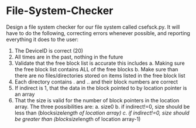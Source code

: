 # File-System-Checker

Design a file system checker for our file system called csefsck.py.  It will have to do the following, correcting errors whenever possible, and reporting everything it does to the user:
1) The DeviceID is correct (20)
2) All times are in the past, nothing in the future
3) Validate that the free block list is accurate this includes
a. Making sure the free block list contains ALL of the free blocks
b. Make sure than there are no files/directories stored on items listed in the free block list
4) Each directory contains . and .. and their block numbers are correct
5) If indirect is 1, that the data in the block pointed to by location pointer is an array
6) That the size is valid for the number of block pointers in the location array. The three possibilities are:
a. size<blocksize  should have indirect=0 and size>0
b. if indirect!=0, size should be less than (blocksize*length of location array)
c. if indirect!=0, size should be greater than (blocksize*length of location array-1)
